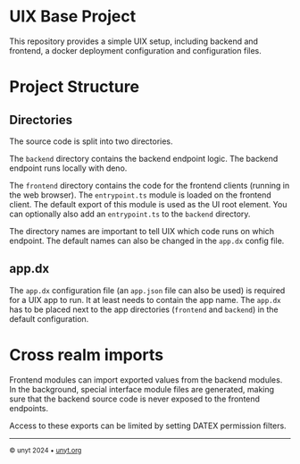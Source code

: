 # UIX Base Project

This repository provides a simple UIX setup, including backend and frontend, a docker deployment configuration and configuration files.

# Project Structure

## Directories
The source code is split into two directories. 

The `backend` directory contains the backend endpoint logic. The backend endpoint runs locally with deno.

The `frontend` directory contains the code for the frontend clients (running in the web browser).
The `entrypoint.ts` module is loaded on the frontend client. The default export of this module is used as the UI root element.
You can optionally also add an `entrypoint.ts` to the `backend` directory.

The directory names are important to tell UIX which code runs on which endpoint. The default names can also be changed in the `app.dx` config file.

## app.dx

The `app.dx` configuration file (an `app.json` file can also be used) is required for a UIX app to run. It at least needs to contain the app name.
The `app.dx` has to be placed next to the app directories (`frontend` and `backend`) in the default configuration.

# Cross realm imports

Frontend modules can import exported values from the backend modules.
In the background, special interface module files are generated, making sure that the backend source code is never exposed to the frontend endpoints.

Access to these exports can be limited by setting DATEX permission filters.

---

<sub>&copy; unyt 2024 • [unyt.org](https://unyt.org)</sub>
